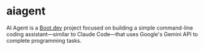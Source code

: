 # aiagent

AI Agent is a [Boot.dev](https://www.boot.dev) project focused on building a simple command-line coding assistant—similar to Claude Code—that uses Google's Gemini API to complete programming tasks.